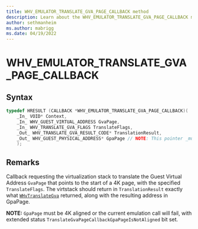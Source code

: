 ```yaml
---
title: WHV_EMULATOR_TRANSLATE_GVA_PAGE_CALLBACK method
description: Learn about the WHV_EMULATOR_TRANSLATE_GVA_PAGE_CALLBACK method. 
author: sethmanheim
ms.author: mabrigg
ms.date: 04/19/2022
---
```


# WHV_EMULATOR_TRANSLATE_GVA_PAGE_CALLBACK


## Syntax

```c
typedef HRESULT (CALLBACK *WHV_EMULATOR_TRANSLATE_GVA_PAGE_CALLBACK)(
    _In_ VOID* Context,
    _In_ WHV_GUEST_VIRTUAL_ADDRESS GvaPage,
    _In_ WHV_TRANSLATE_GVA_FLAGS TranslateFlags,
    _Out_ WHV_TRANSLATE_GVA_RESULT_CODE* TranslationResult,
    _Out_ WHV_GUEST_PHYSICAL_ADDRESS* GpaPage // NOTE: This pointer _must_ be 4K page aligned
    );
```

## Remarks
Callback requesting the virtualization stack to translate the Guest Virtual Address `GvaPage` that points to the start of a 4K page, with the specified `TranslateFlags`. The virtstack should return in `TranslationResult` exactly what [`WHvTranslateGva`](/virtualization/api/hypervisor-platform/funcs/WHvTranslateGva) returned, along with the resulting address in GpaPage.

**NOTE:** `GpaPage` must be 4K aligned or the current emulation call will fail, with extended status `TranslateGvaPageCallbackGpaPageIsNotAligned` bit set.
